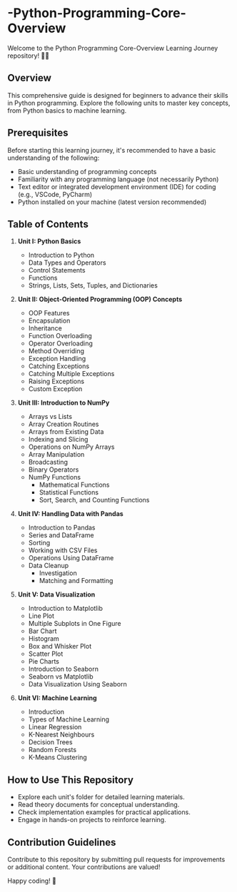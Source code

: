 # -Python-Programming-Core-Overview
Welcome to the Python Programming Core-Overview Learning Journey repository! 🐍✨

## Overview
This comprehensive guide is designed for beginners to advance their skills in Python programming. Explore the following units to master key concepts, from Python basics to machine learning.

## Prerequisites

Before starting this learning journey, it's recommended to have a basic understanding of the following:

- Basic understanding of programming concepts
- Familiarity with any programming language (not necessarily Python)
- Text editor or integrated development environment (IDE) for coding (e.g., VSCode, PyCharm)
- Python installed on your machine (latest version recommended)

## Table of Contents

1. **Unit I: Python Basics**
   - Introduction to Python
   - Data Types and Operators
   - Control Statements
   - Functions
   - Strings, Lists, Sets, Tuples, and Dictionaries

2. **Unit II: Object-Oriented Programming (OOP) Concepts**
   - OOP Features
   - Encapsulation
   - Inheritance
   - Function Overloading
   - Operator Overloading
   - Method Overriding
   - Exception Handling
   - Catching Exceptions
   - Catching Multiple Exceptions
   - Raising Exceptions
   - Custom Exception

3. **Unit III: Introduction to NumPy**
   - Arrays vs Lists
   - Array Creation Routines
   - Arrays from Existing Data
   - Indexing and Slicing
   - Operations on NumPy Arrays
   - Array Manipulation
   - Broadcasting
   - Binary Operators
   - NumPy Functions
      - Mathematical Functions
      - Statistical Functions
      - Sort, Search, and Counting Functions

4. **Unit IV: Handling Data with Pandas**
   - Introduction to Pandas
   - Series and DataFrame
   - Sorting
   - Working with CSV Files
   - Operations Using DataFrame
   - Data Cleanup
      - Investigation
      - Matching and Formatting

5. **Unit V: Data Visualization**
   - Introduction to Matplotlib
   - Line Plot
   - Multiple Subplots in One Figure
   - Bar Chart
   - Histogram
   - Box and Whisker Plot
   - Scatter Plot
   - Pie Charts
   - Introduction to Seaborn
   - Seaborn vs Matplotlib
   - Data Visualization Using Seaborn

6. **Unit VI: Machine Learning**
   - Introduction
   - Types of Machine Learning
   - Linear Regression
   - K-Nearest Neighbours
   - Decision Trees
   - Random Forests
   - K-Means Clustering

## How to Use This Repository

- Explore each unit's folder for detailed learning materials.
- Read theory documents for conceptual understanding.
- Check implementation examples for practical applications.
- Engage in hands-on projects to reinforce learning.

## Contribution Guidelines

Contribute to this repository by submitting pull requests for improvements or additional content. Your contributions are valued!

Happy coding! 🚀

